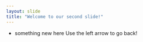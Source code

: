 ```yaml
---
layout: slide
title: "Welcome to our second slide!"
---
```

* something new here
Use the left arrow to go back!
